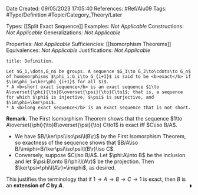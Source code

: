 <div class="topSpace"></div>

Date Created: 09/05/2023 17:05:40
References: #Ref/Alu09
Tags: #Type/Definition #Topic/Category_Theory/Later

Types: [[Split Exact Sequence]]
Examples: <i>Not Applicable</i>
Constructions: <i>Not Applicable</i>
Generalizations: <i>Not Applicable</i>

Properties: <i>Not Applicable</i>
Sufficiencies: [[Isomorphism Theorems]]
Equivalences: <i>Not Applicable</i>
Justifications: <i>Not Applicable</i>

``` ad-Definition
title: Definition.

Let $G_1,\dots,G_n$ be groups. A sequence $G_1\to G_2\to\cdots\to G_n$ of homomorphisms $\phi_i:G_i\to G_{i+1}$ is said to be <b>exact</b> if $\im\phi_i=\ker\phi_{i+1}$ for all $i$.
* A <b>short exact sequence</b> is an exact sequence $1\to A\overset{\phi}{\to}B\overset{\psi}{\to}C\to1$; that is, a sequence for which $\phi$ is injective, $\psi$ is surjective, and $\im\phi=\ker\psi$.
* A <b>long exact sequence</b> is an exact sequence that is not short.

```

<b>Remark.</b> The First Isomorphism Theorem shows that the sequence $1\to A\overset{\phi}{\to}B\overset{\psi}{\to} C\to1$ is exact iff $C\iso B/A$.
* We have $B/\ker\psi\iso\psi\l(B\r)$ by the First Isomorphism Theorem, so exactness of the sequence shows that $B/A\iso B/\im\phi=B/\ker\psi\iso\psi\l(B\r)\iso C$.
* Conversely, suppose $C\iso B/A$. Let $\phi:A\into B$ be the inclusion and let $\psi:B\onto B/\phi\l(A\r)$ be the projection. Then $\ker\psi=\phi\l(A\r)=\im\phi$, as desired.

This justifies the terminology that if $1\to A\to B\to C\to1$ is exact, then $B$ is an <b>extension of $C$ by $A$</b>.<span style="float:right;">$\blacklozenge$</span>
